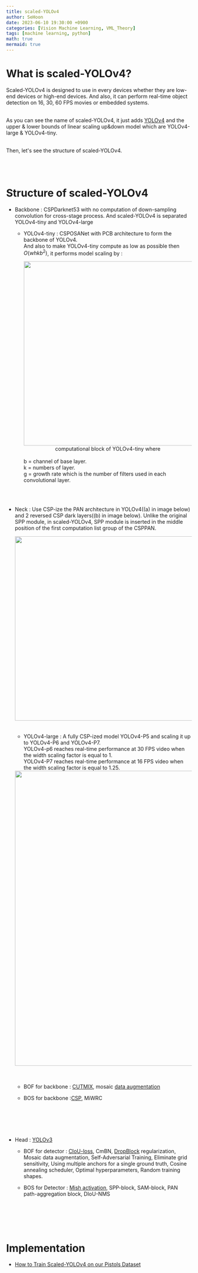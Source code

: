 ```yaml
---
title: scaled-YOLOv4
author: SeHoon
date: 2023-06-10 19:30:00 +0900
categories: [Vision Machine Learning, VML_Theory]
tags: [machine learning, python]
math: true
mermaid: true
---
```


# What is scaled-YOLOv4?

Scaled-YOLOv4 is designed to use in every devices whether they are low-end devices or high-end devices. And also, it can perform real-time object detection on 16, 30, 60 FPS movies or embedded systems.<br><br>

As you can see the name of scaled-YOLOv4, it just adds [YOLOv4](https://csh970605.github.io/posts/YOLOv4/) and the upper & lower bounds of linear scaling up&down model which are YOLOv4-large & YOLOv4-tiny.
<br><br>

Then, let's see the structure of scaled-YOLOv4.
<br><br><br><br>

# Structure of scaled-YOLOv4

+ Backbone : CSPDarknet53 with no computation of down-sampling convolution for cross-stage process. And scaled-YOLOv4 is separated YOLOv4-tiny and YOLOv4-large

    + YOLOv4-tiny : CSPOSANet with PCB architecture to form the backbone of YOLOv4.<br>
        And also to make YOLOv4-tiny compute as low as possible then $O(whkb^2)$, it performs model scaling by :<br>

        <center>
        <img src="https://github.com/csh970605/csh970605.github.io/assets/28240052/c1aa1824-f510-4290-8103-128ce4f1e932" width=500><br>
        computational block of YOLOv4-tiny where<br> 
        </center><br>
        b = channel of base layer.<br>
        k = numbers of layer.<br>
        g = growth rate which is the number of filters used in each convolutional layer.

        <br><br>

    
    





+ Neck : Use CSP-ize the PAN architecture in YOLOv4((a) in image below) and 2 reversed CSP dark layers((b) in image below). Unlike the original SPP module, in scaled-YOLOv4, SPP module is inserted in the middle position of the first computation list group of the CSPPAN.

    <center>
    <img src="https://github.com/csh970605/csh970605.github.io/assets/28240052/b6c7c8de-9cd7-440d-b63a-0c5848096f7d" width=500>
    </center><br><br>

    + YOLOv4-large : A fully CSP-ized model YOLOv4-P5 and scaling it up to YOLOv4-P6 and YOLOv4-P7.<br>
    YOLOv4-p6 reaches real-time performance at 30 FPS video when the width scaling factor is equal to 1.<br>
    YOLOv4-P7 reaches real-time performance at 16 FPS video when the width scaling factor is equal to 1.25.

    <center>
    <img src="https://github.com/csh970605/csh970605.github.io/assets/28240052/ea5af52a-c43b-45e4-b6e7-dd334c7a20c1" width=800>
    </center><br><br>

    + BOF for backbone : [CUTMIX](https://arxiv.org/abs/1905.04899), mosaic [data augmentation](https://csh970605.github.io/posts/Data_Augmentation/)

    + BOS for backbone :[CSP](https://csh970605.github.io/posts/CSP/), MiWRC

<br><br><br><br>


+ Head : [YOLOv3](https://csh970605.github.io/posts/YOLOv3/)

    + BOF for detector : [CIoU-loss](https://csh970605.github.io/posts/CIOU_Loss/), CmBN, [DropBlock](https://csh970605.github.io/posts/DropBlock/) regularization, Mosaic data augmentation, Self-Adversarial Training, Eliminate grid sensitivity, Using multiple anchors for a single ground truth, Cosine annealing scheduler, Optimal hyperparameters, Random training shapes.

    + BOS for Detector : [Mish activation](https://csh970605.github.io/posts/Activation_Function/), SPP-block, SAM-block, PAN path-aggregation block, DIoU-NMS

<br><br><br><br>


# Implementation

+ [How to Train Scaled-YOLOv4 on our Pistols Dataset](https://github.com/csh970605/Modern_Computer_Vision/blob/main/Deep%20Learning%20CV/42.%20Object%20Detection%20-%20Gun%2C%20Pistol%20Detector%20-%20Scaled-YOLOv4.ipynb)